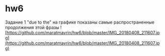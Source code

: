 # hw6
Задание 1 "due to the" на графике показаны самые распространенные продолжения этой фразы
![https://github.com/maratmavrin/hw6/blob/master/IMG_20180408_211607.jpg](https://github.com/maratmavrin/hw6/blob/master/IMG_20180408_211607.jpg)
